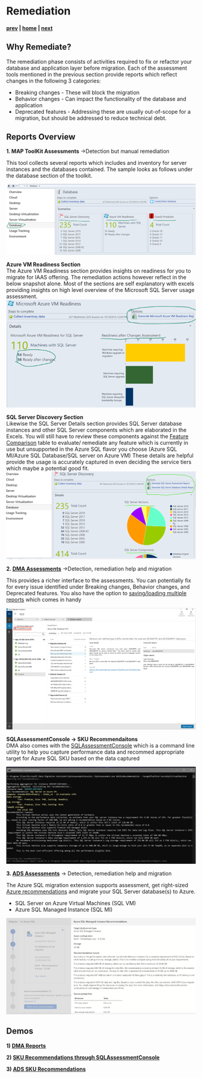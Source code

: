 # Remediation

#### [prev](./discoveryandassessment.md) | [home](./readme.md)  | [next](./migrationplanning.md)

## Why Remediate?
The remediation phase consists of activities required to fix or refactor your database and application layer before migration. Each of the assessment tools mentioned in the previous section provide reports which reflect changes in the following 3 categories:
* Breaking changes - These will block the migration
* Behavior changes - Can impact the functionality of the database and application
* Deprecated features - Addressing these are usually out-of-scope for a migration, but should be addressed to reduce technical debt.

## Reports Overview
**1. MAP ToolKit Assessments** ->Detection but manual remediation

This tool collects several reports which includes and inventory for server instances and the databases contained. The sample looks as follows under the database section of the toolkit. <br/>

![MAPToolKit Database Section](/images/MAPAssessment1.png#left)

**Azure VM Readiness Section** <br />
The Azure VM Readiness section provides insights on readiness for you to migrate for IAAS offering. The remediation actions however reflect in the below snapshot alone. Most of the sections are self explanatory with excels providing insights on high level overview of the Microsoft SQL Server usage assessment. <br/>
![MAPToolKit VM Section](/images/MAPAssessment2.png#left)

**SQL Server Discovery Section** <br />
Likewise the SQL Server Details section provides SQL Server database instances and other SQL Server components which are elaborated in the Excels. You will still have to review these components against the [Feature Comparison](https://techcommunity.microsoft.com/t5/fasttrack-for-azure/feature-comparison-of-azure-sql-database-azure-sql-managed/ba-p/3154789) table to evaluate/ remediate any feature which is currently in use but unsupported in the Azure SQL flavor you choose (Azure SQL MI/Azure SQL Database/SQL server on Azure VM)
These details are helpful provide the usage is accurately captured in even deciding the service tiers which maybe a potential good fit. <br/>
![MAPToolKit SQL Section](/images/MAPAssessment3.png#left)

**2. [DMA Assessments](https://docs.microsoft.com/en-us/sql/dma/dma-assesssqlonprem?view=sql-server-ver16)**
->Detection, remediation help and migration

This provides a richer interface to the assessments. You can potentially fix for every issue identified under Breaking changes, Behavior changes, and Deprecated features. You also have the option to [saving/loading multiple reports](https://docs.microsoft.com/en-us/sql/dma/dma-save-load-assessments?view=sql-server-ver16) which comes in handy 

![DMA Multireport Assessment](/images/DMAMultipleReportsLoad.png)

**SQLAssessmentConsole -> SKU Recommendaitons** <br /> DMA also comes with the [SQLAssessmentConsole](https://docs.microsoft.com/en-in/sql/dma/dma-sku-recommend-sql-db?view=sql-server-ver16) which is a command line utility to help you capture performance data and recommed appropriate target for Azure SQL SKU based on the data captured

![DMA Recommendations](/images/DMARecommendations.png)

**3. [ADS Assessments](https://docs.microsoft.com/en-us/azure/dms/migration-using-azure-data-studio)** -> Detection, remediation help and migration

The Azure SQL migration extension supports assessment, get right-sized [Azure recommendations](https://docs.microsoft.com/en-us/azure/dms/ads-sku-recommend#performance-data-collection-and-sku-recommendation) and migrate your SQL Server database(s) to Azure.
- SQL Server on Azure Virtual Machines (SQL VM)
- Azure SQL Managed Instance (SQL MI)

![ADS Recommendations](/images/ADSRecommendations.png)

## Demos
**1) [DMA Reports](https://docs.microsoft.com/en-us/sql/dma/dma-assess-sql-data-estate-to-sqldb?view=sql-server-ver16)**

**2) [SKU Recommendations through SQLAssessmentConsole](https://docs.microsoft.com/en-us/sql/dma/dma-sku-recommend-sql-db?view=sql-server-ver16)**

**3) [ADS SKU Recommendations](https://docs.microsoft.com/en-us/azure/dms/ads-sku-recommend)**
